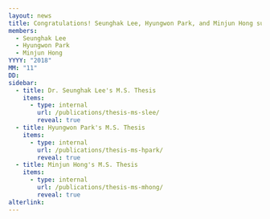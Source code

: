 ```yaml
---
layout: news
title: Congratulations! Seunghak Lee, Hyungwon Park, and Minjun Hong successfully defended their Master's Theses.
members:
  - Seunghak Lee
  - Hyungwon Park
  - Minjun Hong
YYYY: "2018"
MM: "11"
DD:
sidebar:
  - title: Dr. Seunghak Lee's M.S. Thesis
    items:
      - type: internal
        url: /publications/thesis-ms-slee/
        reveal: true
  - title: Hyungwon Park's M.S. Thesis
    items:
      - type: internal
        url: /publications/thesis-ms-hpark/
        reveal: true
  - title: Minjun Hong's M.S. Thesis
    items:
      - type: internal
        url: /publications/thesis-ms-mhong/
        reveal: true
alterlink: 
---
```


